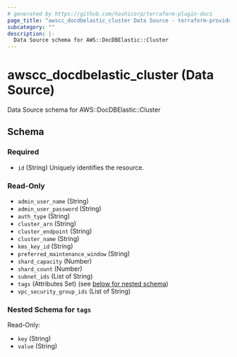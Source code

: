 ```yaml
---
# generated by https://github.com/hashicorp/terraform-plugin-docs
page_title: "awscc_docdbelastic_cluster Data Source - terraform-provider-awscc"
subcategory: ""
description: |-
  Data Source schema for AWS::DocDBElastic::Cluster
---
```


# awscc_docdbelastic_cluster (Data Source)

Data Source schema for AWS::DocDBElastic::Cluster



<!-- schema generated by tfplugindocs -->
## Schema

### Required

- `id` (String) Uniquely identifies the resource.

### Read-Only

- `admin_user_name` (String)
- `admin_user_password` (String)
- `auth_type` (String)
- `cluster_arn` (String)
- `cluster_endpoint` (String)
- `cluster_name` (String)
- `kms_key_id` (String)
- `preferred_maintenance_window` (String)
- `shard_capacity` (Number)
- `shard_count` (Number)
- `subnet_ids` (List of String)
- `tags` (Attributes Set) (see [below for nested schema](#nestedatt--tags))
- `vpc_security_group_ids` (List of String)

<a id="nestedatt--tags"></a>
### Nested Schema for `tags`

Read-Only:

- `key` (String)
- `value` (String)

